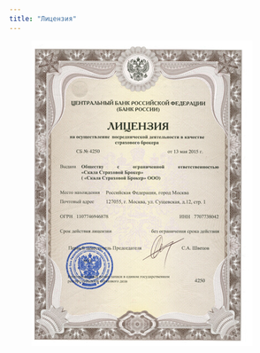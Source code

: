 ```yaml
---
title: "Лицензия"
---
```


<figure>
	<a href="/assets/images/license_l.jpg"><img src="/assets/images/license_s.jpg"/></a>
	<figcaption></figcaption>
</figure> 

<!-- 
![image-left](/assets/images/license_p1.jpg){: .align-center} 
-->
